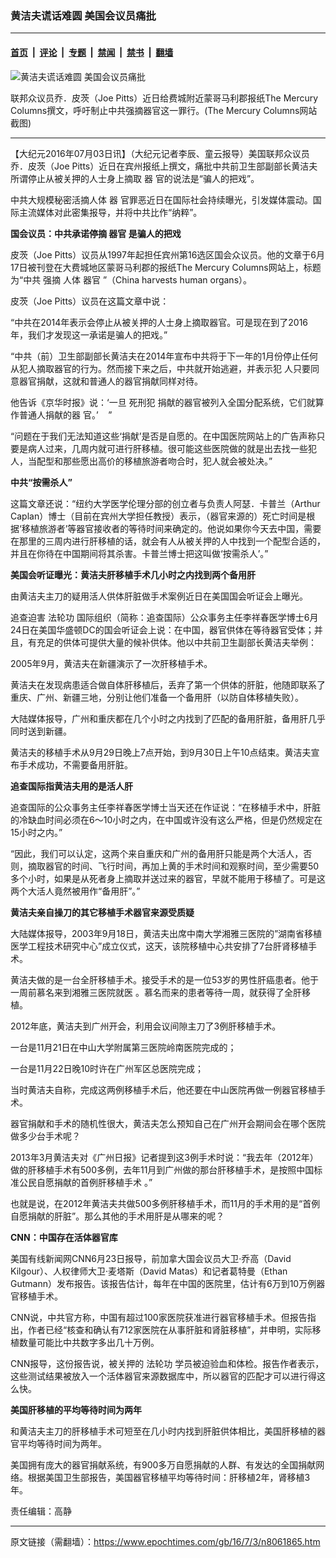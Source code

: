 ### 黄洁夫谎话难圆 美国会议员痛批

---

#### [首页](../../../..?n8061865) &nbsp;|&nbsp; [评论](../../../../../epoch-comment?n8061865) &nbsp;|&nbsp; [专题](../../../../../epoch-special?n8061865) &nbsp;|&nbsp; [禁闻](../../../../../epoch-news?n8061865) &nbsp;|&nbsp; [禁书](../../../../../books?n8061865) &nbsp;|&nbsp; [翻墙](https://github.com/gfw-breaker/nogfw/blob/master/README.md?n8061865)


<div><img alt="黄洁夫谎话难圆 美国会议员痛批" class="attachment-djy_600_400 size-djy_600_400 wp-post-image" src="https://i.epochtimes.com/assets/uploads/2016/07/1-12-600x342.jpg"/>
<div class="caption">
 <p>
  联邦众议员乔．皮茨（Joe Pitts）近日给费城附近蒙哥马利郡报纸The Mercury Columns撰文，呼吁制止中共强摘器官这一罪行。(The Mercury Columns网站截图)
 </p>
</div></div><hr/><div class="post_content" id="artbody" itemprop="articleBody">
 <!-- article content begin -->
 <p>
  【大纪元2016年07月03日讯】（大纪元记者李辰、童云报导）美国联邦众议员乔．皮茨（Joe Pitts）近日在宾州报纸上撰文，痛批中共前卫生部副部长黄洁夫所谓停止从被关押的人士身上摘取
  <ok href="https://www.epochtimes.com/gb/tag/%E5%99%A8.html">
   器
  </ok>
  官的说法是“骗人的把戏”。
 </p>
 <p>
  中共大规模秘密活摘人体
  <ok href="https://www.epochtimes.com/gb/tag/%E5%99%A8.html">
   器
  </ok>
  官罪恶近日在国际社会持续曝光，引发媒体震动。国际主流媒体对此密集报导，并将中共比作“纳粹”。
 </p>
 <p>
  <strong>
   国会议员：中共承诺停摘
   <ok href="https://www.epochtimes.com/gb/tag/%E5%99%A8%E5%AE%98.html">
    器官
   </ok>
   是骗人的把戏
  </strong>
 </p>
 <p>
  皮茨（Joe Pitts）议员从1997年起担任宾州第16选区国会众议员。他的文章于6月17日被刊登在大费城地区蒙哥马利郡的报纸The Mercury Columns网站上，标题为“中共
  <ok href="https://www.epochtimes.com/gb/tag/%E5%BC%BA%E6%91%98.html">
   强摘
  </ok>
  人体
  <ok href="https://www.epochtimes.com/gb/tag/%E5%99%A8%E5%AE%98.html">
   器官
  </ok>
  ”（China harvests human organs）。
 </p>
 <p>
  皮茨（Joe Pitts）议员在这篇文章中说：
 </p>
 <p>
  “中共在2014年表示会停止从被关押的人士身上摘取器官。可是现在到了2016年，我们才发现这一承诺是骗人的把戏。”
 </p>
 <p>
  “中共（前）卫生部副部长黄洁夫在2014年宣布中共将于下一年的1月份停止任何从犯人摘取器官的行为。然而接下来之后，中共就开始逃避，并表示犯 人只要同意器官捐献，这就和普通人的器官捐献同样对待。
 </p>
 <p>
  他告诉《京华时报》说：‘一旦
  <ok href="https://www.epochtimes.com/gb/tag/%E6%AD%BB%E5%88%91%E7%8A%AF.html">
   死刑犯
  </ok>
  捐献的器官被列入全国分配系统，它们就算作普通人捐献的器 官。’    ”
 </p>
 <p>
  “问题在于我们无法知道这些‘捐献’是否是自愿的。在中国医院网站上的广告声称只要是病人过来，几周内就可进行肝移植。很可能这些医院做的就是出去找一些犯人，当配型和那些愿出高价的移植旅游者吻合时，犯人就会被处决。”
 </p>
 <p>
  <strong>
   中共“按需杀人”
  </strong>
 </p>
 <p>
  这篇文章还说：“纽约大学医学伦理分部的创立者与负责人阿瑟．卡普兰（Arthur Caplan）博士（目前在宾州大学担任教授）表示，（器官来源的）死亡时间是根据‘移植旅游者’等器官接收者的等待时间来确定的。他说如果你今天去中国，需要在那里的三周内进行肝移植的话，就会有人从被关押的人中找到一个配型合适的，并且在你待在中国期间将其杀害。卡普兰博士把这叫做‘按需杀人’。”
 </p>
 <p>
  <strong>
   美国会听证曝光：黄洁夫肝移植手术几小时之内找到两个备用肝
  </strong>
 </p>
 <p>
  由黄洁夫主刀的疑用活人供体肝脏做手术案例近日在美国国会听证会上曝光。
 </p>
 <p>
  追查迫害
  <ok href="https://www.epochtimes.com/gb/tag/%E6%B3%95%E8%BD%AE%E5%8A%9F.html">
   法轮功
  </ok>
  国际组织（简称：追查国际）公众事务主任李祥春医学博士6月24日在美国华盛顿DC的国会听证会上说：在中国，器官供体在等待器官受体；并且，有充足的供体可提供大量的候补供体。他以中共前卫生副部长黄洁夫举例：
 </p>
 <p>
  2005年9月，黄洁夫在新疆演示了一次肝移植手术。
 </p>
 <p>
  黄洁夫在发现病患适合做自体肝移植后，丢弃了第一个供体的肝脏，他随即联系了重庆、广州、新疆三地，分别让他们准备一个备用肝（以防自体移植失败）。
 </p>
 <p>
  大陆媒体报导，广州和重庆都在几个小时之内找到了匹配的备用肝脏，备用肝几乎同时送到新疆。
 </p>
 <p>
  黄洁夫的移植手术从9月29日晚上7点开始，到9月30日上午10点结束。黄洁夫宣布手术成功，不需要备用肝脏。
 </p>
 <p>
  <strong>
   追查国际指黄洁夫用的是活人肝
  </strong>
 </p>
 <p>
  追查国际的公众事务主任李祥春医学博士当天还在作证说：“在移植手术中，肝脏的冷缺血时间必须在6～10小时之内，在中国或许没有这么严格，但是仍然规定在15小时之内。”
 </p>
 <p>
  “因此，我们可以认定，这两个来自重庆和广州的备用肝只能是两个大活人，否则，摘取器官的时间、飞行时间，再加上黄的手术时间和观察时间，至少需要50多个小时，如果是从死者身上摘取并送过来的器官，早就不能用于移植了。可是这两个大活人竟然被用作“备用肝”。”
 </p>
 <p>
  <strong>
   黄洁夫亲自操刀的其它移植手术器官来源受质疑
  </strong>
 </p>
 <p>
  大陆媒体报导，2003年9月18日，黄洁夫出席中南大学湘雅三医院的”湖南省移植医学工程技术研究中心”成立仪式，这天，该院移植中心共安排了7台肝肾移植手术。
 </p>
 <p>
  黄洁夫做的是一台全肝移植手术。接受手术的是一位53岁的男性肝癌患者。他于一周前慕名来到湘雅三医院就医 。慕名而来的患者等待一周，就获得了全肝移植。
 </p>
 <p>
  2012年底，黄洁夫到广州开会，利用会议间隙主刀了3例肝移植手术。
 </p>
 <p>
  一台是11月21日在中山大学附属第三医院岭南医院完成的；
 </p>
 <p>
  一台是11月22日晚10时许在广州军区总医院完成；
 </p>
 <p>
  当时黄洁夫自称，完成这两例移植手术后，他还要在中山医院再做一例器官移植手术。
 </p>
 <p>
  器官捐献和手术的随机性很大，黄洁夫怎么预知自己在广州开会期间会在哪个医院做多少台手术呢？
 </p>
 <p>
  2013年3月黄洁夫对《广州日报》记者提到这3例手术时说：“我去年（2012年）做的肝移植手术有500多例，去年11月到广州做的那台肝移植手术，是按照中国标准公民自愿捐献的首例肝移植手术 。”
 </p>
 <p>
  也就是说，在2012年黄洁夫共做500多例肝移植手术，而11月的手术用的是“首例自愿捐献的肝脏”。那么其他的手术用肝是从哪来的呢？
 </p>
 <p>
  <strong>
   CNN：中国存在活体器官库
  </strong>
 </p>
 <p>
  美国有线新闻网CNN6月23日报导，前加拿大国会议员大卫‧乔高（David Kilgour）、人权律师大卫‧麦塔斯（David Matas）和记者葛特曼（Ethan Gutmann）发布报告。该报告估计，每年在中国的医院里，估计有6万到10万例器官移植手术。
 </p>
 <p>
  CNN说，中共官方称，中国有超过100家医院获准进行器官移植手术。但报告指出，作者已经“核查和确认有712家医院在从事肝脏和肾脏移植”，并申明，实际移植数量可能比中共数字多出几十万例。
 </p>
 <p>
  CNN报导，这份报告说，被关押的
  <ok href="https://www.epochtimes.com/gb/tag/%E6%B3%95%E8%BD%AE%E5%8A%9F.html">
   法轮功
  </ok>
  学员被迫验血和体检。报告作者表示，这些测试结果被放入一个活体器官来源数据库中，所以器官的匹配才可以进行得这么快。
 </p>
 <p>
  <strong>
   美国肝移植的平均等待时间为两年
  </strong>
 </p>
 <p>
  和黄洁夫主刀的肝移植手术可短至在几小时内找到肝脏供体相比，美国肝移植的器官平均等待时间为两年。
 </p>
 <p>
  美国拥有庞大的器官捐献系统，有900多万自愿捐献的人群、有发达的全国捐献网络。根据美国卫生部报告，美国器官移植平均等待时间：肝移植2年，肾移植3年。
  <ok href="https://i.epochtimes.com/assets/uploads/2015/02/1502052158472212-600x213.png">
   <img alt="" class="aligncenter" src="//i.epochtimes.com/assets/uploads/2015/02/1502052158472212-600x213.png"/>
  </ok>
 </p>
 <p>
  责任编辑：高静
 </p>
 <!-- article content end -->
 <div id="below_article_ad">
 </div>
</div>


---

原文链接（需翻墙）：https://www.epochtimes.com/gb/16/7/3/n8061865.htm